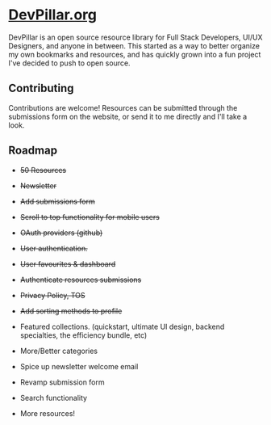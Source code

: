 # [DevPillar.org](https://devpillar.org)

DevPillar is an open source resource library for Full Stack Developers, UI/UX Designers, and anyone in between. This started as a way to better organize my own bookmarks and resources, and has quickly grown into a fun project I've decided to push to open source.

## Contributing

Contributions are welcome! Resources can be submitted through the submissions form on the website, or send it to me directly and I'll take a look.

## Roadmap

- ~~50 Resources~~

- ~~Newsletter~~

- ~~Add submissions form~~

- ~~Scroll to top functionality for mobile users~~

- ~~OAuth providers (github)~~

- ~~User authentication.~~

- ~~User favourites & dashboard~~

- ~~Authenticate resources submissions~~

- ~~Privacy Policy, TOS~~

- ~~Add sorting methods to profile~~

- Featured collections. (quickstart, ultimate UI design, backend specialties, the efficiency bundle, etc)

- More/Better categories

- Spice up newsletter welcome email

- Revamp submission form

- Search functionality

- More resources!
